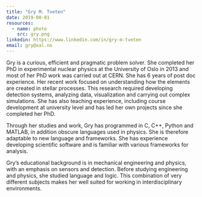 ```yaml
---
title: "Gry M. Tveten"
date: 2019-08-01
resources:
  - name: photo
    src: gry.png
linkedin: https://www.linkedin.com/in/gry-m-tveten
email: gry@xal.no
---
```

Gry is a curious, efficient and pragmatic problem solver. She completed her PhD in experimental nuclear physics at the University of Oslo in 2013 and most of her PhD work was carried out at CERN. She has 6 years of post doc experience. Her recent work focused on understanding how the elements are created in stellar processes. This research required developing detection systems, analyzing data, visualization and carrying out complex simulations. She has also teaching experience, including course development at university level and has led her own projects since she completed her PhD.

Through her studies and work, Gry has programmed in C, C++, Python and MATLAB, in addition obscure languages used in physics. She is therefore adaptable to new language and frameworks. She has experience developing scientific software and is familiar with various frameworks for analysis. 

Gry’s educational background is in mechanical engineering and physics, with an emphasis on sensors and detection. Before studying engineering and physics, she studied language and logic. This combination of very different subjects makes her well suited for working in interdisciplinary environments. 

